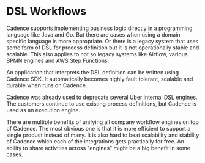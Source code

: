 # DSL Workflows

Cadence supports implementing business logic directly in a programming language like Java and Go. But there are cases when
using a domain specific language is more appropriate. Or there is a legacy system that uses some form of DSL for process definition
but it is not operationally stable and scalable.
This also applies to not so legacy systems like Airflow, various BPMN engines and AWS Step Functions.

An application that interprets the DSL definition can be written using Cadence SDK. It automatically becomes highly fault tolerant,
scalable and durable when runs on Cadence.

Cadence was already used to deprecate several Uber internal  DSL engines. The customers continue to use existing
process definitions, but Cadence is used as an execution engine.

There are multiple benefits of unifying all company workflow engines on top of Cadence. The most obvious one is that
it is more efficient to support a single product instead of many. It is also hard to beat scalability and stability of
Cadence which each of the integrations gets practically for free. An ability to share activities across "engines"
might be a big benefit in some cases.

